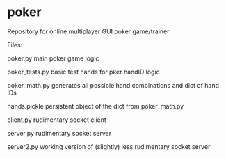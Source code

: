 # poker
Repository for online multiplayer GUI poker game/trainer

Files:

poker.py main poker game logic

poker_tests.py basic test hands for pker handID logic

poker_math.py generates all possible hand combinations and dict of hand IDs

hands.pickle persistent object of the dict from poker_math.py

client.py rudimentary socket client

server.py rudimentary socket server

server2.py working version of (slightly) less rudimentary socket server
